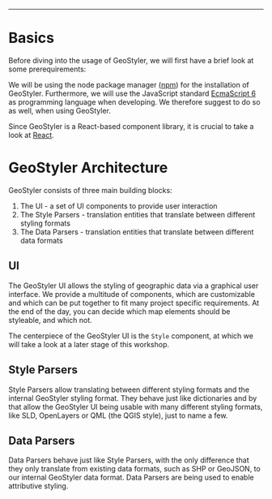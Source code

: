 
---

# Basics

Before diving into the usage of GeoStyler, we will first have a brief look at some prerequirements:

We will be using the node package manager ([npm](https://www.npmjs.com/)) for the installation of GeoStyler.
Furthermore, we will use the JavaScript standard [EcmaScript 6](https://en.wikipedia.org/wiki/ECMAScript) as programming language when developing.
We therefore suggest to do so as well, when using GeoStyler.

Since GeoStyler is a React-based component library, it is crucial to take a look at [React](https://reactjs.org/).

# GeoStyler Architecture

GeoStyler consists of three main building blocks:

1. The UI - a set of UI components to provide user interaction
2. The Style Parsers - translation entities that translate between different styling formats
3. The Data Parsers - translation entities that translate between different data formats

## UI

The GeoStyler UI allows the styling of geographic data via a graphical user interface. We provide a multitude of components, which are customizable and which can be put together to fit many project specific requirements. At the end of the day, you can decide which map elements should be styleable, and which not.

The centerpiece of the GeoStyler UI is the `Style` component, at which we will take a look at a later stage of this workshop.

## Style Parsers

Style Parsers allow translating between different styling formats and the internal GeoStyler styling format. They behave just like dictionaries and by that allow the GeoStyler UI being usable with many different styling formats, like SLD, OpenLayers or QML (the QGIS style), just to name a few.

## Data Parsers

Data Parsers behave just like Style Parsers, with the only difference that they only translate from existing data formats, such as SHP or GeoJSON,
to our internal GeoStyler data format. Data Parsers are being used to enable attributive styling.
